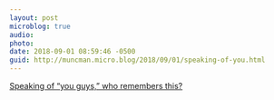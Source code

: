```yaml
---
layout: post
microblog: true
audio: 
photo: 
date: 2018-09-01 08:59:46 -0500
guid: http://muncman.micro.blog/2018/09/01/speaking-of-you.html
---
```

[Speaking of “you guys,” who remembers this?](https://youtu.be/H_iGaQglnKg)
